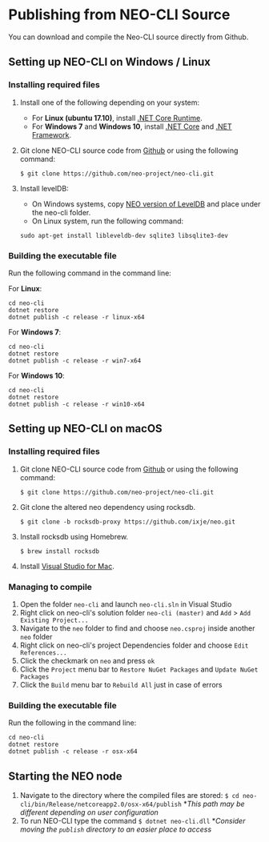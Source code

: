 # Publishing from NEO-CLI Source 

You can download and compile the Neo-CLI source directly from Github.

## Setting up NEO-CLI on Windows / Linux

### Installing required files

1. Install one of the following depending on your system: 
   - For  **Linux (ubuntu 17.10)**, install [.NET Core Runtime](https://www.microsoft.com/net/download/linux).
   - For **Windows 7** and **Windows 10**, install [.NET Core](<https://www.microsoft.com/net/download/windows>) and [.NET Framework](https://www.microsoft.com/net/download/windows).

2. Git clone NEO-CLI source code from [Github](https://github.com/neo-project/neo-cli.git) or using the following command:

   ```
   $ git clone https://github.com/neo-project/neo-cli.git
   ```

3. Install levelDB:

   - On Windows systems, copy [NEO version of LevelDB](https://github.com/neo-project/leveldb) and place under the neo-cli folder.
   - On Linux system, run the following command:

   ```
   sudo apt-get install libleveldb-dev sqlite3 libsqlite3-dev
   ```

### Building the executable file

Run the following command in the command line:

For **Linux**:

```
cd neo-cli
dotnet restore
dotnet publish -c release -r linux-x64
```

For **Windows 7**:

```
cd neo-cli
dotnet restore
dotnet publish -c release -r win7-x64
```

For **Windows 10**:

```
cd neo-cli
dotnet restore
dotnet publish -c release -r win10-x64
```

## Setting up NEO-CLI on macOS

### Installing required files

1. Git clone NEO-CLI source code from [Github](https://github.com/neo-project/neo-cli.git) or using the following command:

   ```
   $ git clone https://github.com/neo-project/neo-cli.git
   ```

2. Git clone the altered neo dependency using rocksdb.

   ```
   $ git clone -b rocksdb-proxy https://github.com/ixje/neo.git
   ```

3. Install rocksdb using Homebrew.

   ```
   $ brew install rocksdb
   ```

4. Install [Visual Studio for Mac](https://www.visualstudio.com/vs/mac/).

### Managing to compile

1. Open the folder `neo-cli` and launch `neo-cli.sln` in Visual Studio
2. Right click on neo-cli's solution folder `neo-cli (master)` and `Add` > `Add Existing Project...`
3. Navigate to the `neo` folder to find and choose `neo.csproj` inside another `neo` folder
4. Right click on neo-cli's project Dependencies folder and choose `Edit References...`
5. Click the checkmark on `neo` and press `ok`
6. Click the `Project` menu bar to `Restore NuGet Packages` and `Update NuGet Packages`
7. Click the `Build` menu bar to `Rebuild All` just in case of errors

### Building the executable file

Run the following in the command line:

```
cd neo-cli
dotnet restore
dotnet publish -c release -r osx-x64
```

## Starting the NEO node

1. Navigate to the directory where the compiled files are stored:
   `$ cd neo-cli/bin/Release/netcoreapp2.0/osx-x64/publish`
   **This path may be different depending on user configuration*
2. To run NEO-CLI type the command `$ dotnet neo-cli.dll`
   **Consider moving the `publish` directory to an easier place to access*
